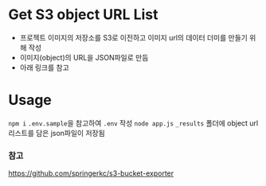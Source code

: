 # Get S3 object URL List

- 프로젝트 이미지의 저장소를 S3로 이전하고 이미지 url의 데이터 더미를 만들기 위해 작성
- 이미지(object)의 URL을 JSON파일로 만듬
- 아래 링크를 참고

# Usage

`npm i`
`.env.sample`을 참고하여 `.env` 작성
`node app.js`
`_results` 폴더에 object url 리스트를 담은 json파일이 저장됨

### 참고

https://github.com/springerkc/s3-bucket-exporter
